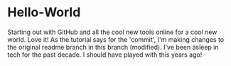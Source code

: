 # Hello-World
Starting out with GitHub and all the cool new tools online for a cool new world. Love it!
As the tutorial says for the 'commit', I'm making changes to the original readme branch in this branch (modified).
I've been asleep in tech for the past decade.  I should have played with this years ago!

